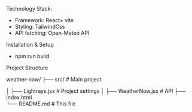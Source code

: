 Technology Stack:

- Framework: React+ vite
- Styling: TailwindCss
- API fetching: Open-Meteo API

Installation & Setup

- npm run build

Project Structure

weather-now/
├── src/          # Main  project

│   ├── Lightrays.jsx        # Project settings
│   ├── WeatherNow.jsx       # API
├── index.html                    
└── README.md                # This file
